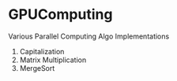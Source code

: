 # GPUComputing

Various Parallel Computing Algo Implementations

1. Capitalization
2. Matrix Multiplication
3. MergeSort
